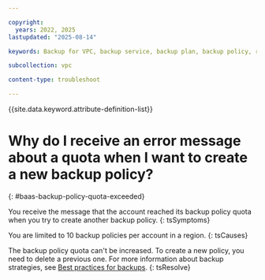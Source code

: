 ```yaml
---

copyright:
  years: 2022, 2025
lastupdated: "2025-08-14"

keywords: Backup for VPC, backup service, backup plan, backup policy, restore, restore volume, restore data

subcollection: vpc

content-type: troubleshoot

---
```


{{site.data.keyword.attribute-definition-list}}

# Why do I receive an error message about a quota when I want to create a new backup policy?
{: #baas-backup-policy-quota-exceeded}

You receive the message that the account reached its backup policy quota when you try to create another backup policy.
{: tsSymptoms}

You are limited to 10 backup policies per account in a region.
{: tsCauses}

The backup policy quota can't be increased. To create a new policy, you need to delete a previous one. For more information about backup strategies, see [Best practices for backups](/docs/vpc?topic=vpc-backups-vpc-best-practices).
{: tsResolve}

